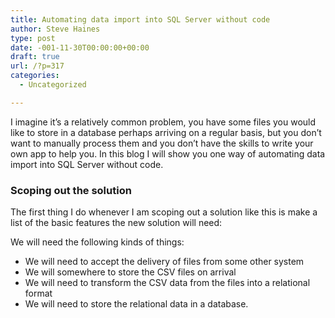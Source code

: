 ```yaml
---
title: Automating data import into SQL Server without code
author: Steve Haines
type: post
date: -001-11-30T00:00:00+00:00
draft: true
url: /?p=317
categories:
  - Uncategorized

---
```

I imagine it&#8217;s a relatively common problem, you have some files you would like to store in a database perhaps arriving on a regular basis, but you don&#8217;t want to manually process them and you don&#8217;t have the skills to write your own app to help you. In this blog I will show you one way of automating data import into SQL Server without code.

### Scoping out the solution

The first thing I do whenever I am scoping out a solution like this is make a list of the basic features the new solution will need:

We will need the following kinds of things:

  * We will need to accept the delivery of files from some other system
  * We will somewhere to store the CSV files on arrival
  * We will need to transform the CSV data from the files into a relational format
  * We will need to store the relational data in a database.